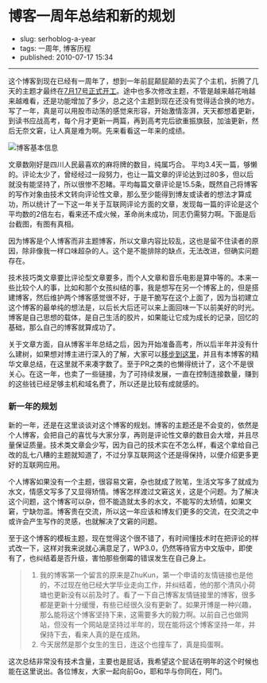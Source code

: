 # 博客一周年总结和新的规划

- slug: serhoblog-a-year
- tags: 一周年, 博客历程
- published: 2010-07-17 15:34

----------

这个博客到现在已经有一周年了，想到一年前屁颠屁颠的去买了个主机，折腾了几天的主题才最终在[7月17号正式开工][1]。途中也多次修改主题，不管是越来越花哨越来越难看，还是功能增加了多少，总之这个主题到现在还没有觉得适合换的地方。写了一年，真是可以用股市动荡的感觉来形容，开始激情澎湃，天天都想着更新，到读书应战高考，每个月才更新一两篇，再到高考完后欲重振旗鼓，加油更新，然后无奈文窘，让人真是难为啊。先来看看这一年来的成绩。

![博客基本信息](//dn-serho.qbox.me/blog/2010071701.jpg)

文章数刚好是四川人民最喜欢的麻将牌的数目，纯属巧合。 平均3.4天一篇，够懒的。评论太少了，曾经经过一段努力，也让一篇文章的评论达到过80多，但以后就没有能坚持了，所以很惨不忍睹。平均每篇文章评论是15.5条，既然自己将博客的写作对象由技术文转向评论性文章，那么至少能得到博友或读者的想法才算成功，所以统计了一下这一年关于互联网评论方面的文章，发现每一篇的评论是这个平均数的2倍左右，看来还不成火候，革命尚未成功，同志仍需努力啊。下面是后台截图，有图有真相。


因为博客是个人博客而非主题博客，所以文章内容比较乱，这也是留不住读者的原因，除非像我一样口味超杂的人。这个是不能排除的缺点，无法改进，但确实问题存在。

技术技巧类文章要比评论型文章要多，而个人文章和音乐电影是算中等的。本来一些比较个人的事，比如和那个女孩纠结的事，我是想写在另一个博客上的，但是搭建博客，然后维护两个博客感觉很不好，于是干脆写在这个上面了，因为当初建立这个博客的最单纯的想法是，以后长大后还可以来上面回味一下以前美好的时光。博客是自己思想的载体，是自己生活的胶片，如果能让它成为成长的记录，回忆的基础，那么自己的博客就算成功了。

关于文章方面，自从博客半年总结之后，因为开始准备高考，所以后半年并没有什么建树，如果想对博主进行深入的了解，大家可以[移步到这里][2]，并且有本博客的精华文章总结，在这里就不来凑字数了。至于PR之类的也懒得统计了，这个不是很关心。在这一年，也卖了一些链接，为了可持续发展，一直在控制连接数量，赚到的这些钱已经足够主机和域名费了，所以还是比较有成就感的。

### 新一年的规划

新的一年，还是在这里谈谈对这个博客的规划。博客的主题还是不会变的，依然是个人博客，会把自己的喜忧与大家分享，再则是评论性文章的数目会大增，并且尽量保证质量。技术类文章会少写，因为自己的技术实在不怎么样，看这个拿给自己改的乱七八糟的主题就知道了，不过分享互联网这个还是得保持，以便介绍更多更好的互联网应用。

个人博客如果没有一个主题，很容易文窘，杂也就成了败笔，生活文写多了就成为水文，情感文写多了又显得矫情。博客怎样渡过文窘这关，这是个问题。为了解决这个问题，这个博客可以杂，但不能造就太多的水文，不能写的太矫情，如果文窘，宁缺勿滥。博客贵在交流，所以这一年应该和博友们更多的交流，在交流之中或许会产生写作的灵感，也就解决了文窘的问题。

至于这个博客的模板主题，现在觉得这个很不错了，有时间懂技术时在把评论的样式改一下，这样对我来说就心满意足了，WP3.0，仍然等待官方中文版中，即使有了，也纠结着是否升级，害怕那些倒霉的错误发生在自己身上。

>1. 我的博客第一个留言的原来是ZhuKun，第一个申请的友情链接也是他的，不过现在他已经大学毕业走向工作，并纠结着，他的那个清风小荷塘也更新没有以前及时了。看了一下自己博客友情链接里的博客，很多都是更新十分缓慢，有些已经很久没有更新了。如果开博是一种兴趣，那么能将这个博客坚持下来，这需要多大的毅力啊。以前自己也做网站，但没有一个网站是坚持过半年的，现在能将这个博客坚持一年，并保持下去，看来人真的是在成熟。
> 2. 今天居然是那个女生的生日，连这个也撞车了，真是捣蛋啊。

这次总结非常没有技术含量，主要也是屁话，我希望这个屁话在明年的这个时候也能在这里说出。各位博友，大家一起向前Go，耶和华与你同在，阿门。

[1]: /my-serho-blog-setup-time
[2]: /serhoblog-half-year